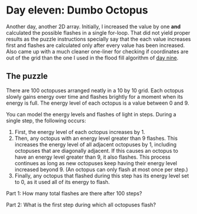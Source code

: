 # Day eleven: Dumbo Octopus

Another day, another 2D array. Initially, I increased the value by one **and** calculated the possible flashes in a single for-loop. That did not yield proper results as the puzzle instructions specially say that the each value increases first and flashes are calculated only after every value has been increased. Also came up with a much cleaner one-liner for checking if coordinates are out of the grid than the one I used in the flood fill algorithm of [day nine](../9/app.js).

## The puzzle

There are 100 octopuses arranged neatly in a 10 by 10 grid. Each octopus slowly gains energy over time and flashes brightly for a moment when its energy is full. The energy level of each octopus is a value between 0 and 9.

You can model the energy levels and flashes of light in steps. During a single step, the following occurs:

1. First, the energy level of each octopus increases by 1.
2. Then, any octopus with an energy level greater than 9 flashes. This increases the energy level of all adjacent octopuses by 1, including octopuses that are diagonally adjacent. If this causes an octopus to have an energy level greater than 9, it also flashes. This process continues as long as new octopuses keep having their energy level increased beyond 9. (An octopus can only flash at most once per step.)
3. Finally, any octopus that flashed during this step has its energy level set to 0, as it used all of its energy to flash.

Part 1: How many total flashes are there after 100 steps?

Part 2: What is the first step during which all octopuses flash?